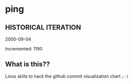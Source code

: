 # ping

## HISTORICAL ITERATION
2000-09-04

Incremented: 1190

## What is this?? 
Linux skills to hack the github commit visualization chart `;-)`
